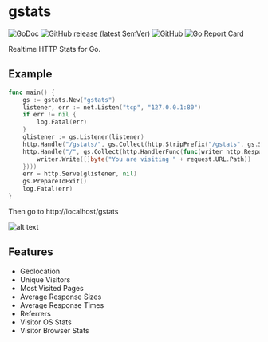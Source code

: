 # gstats

[![GoDoc](https://godoc.org/github.com/cevatbarisyilmaz/gstats?status.svg)](https://godoc.org/github.com/cevatbarisyilmaz/gstats)
[![GitHub release (latest SemVer)](https://img.shields.io/github/v/release/cevatbarisyilmaz/gstats?sort=semver)](https://github.com/cevatbarisyilmaz/gstats/releases)
[![GitHub](https://img.shields.io/github/license/cevatbarisyilmaz/gstats)](https://github.com/cevatbarisyilmaz/gstats/blob/master/LICENSE)
[![Go Report Card](https://goreportcard.com/badge/github.com/cevatbarisyilmaz/gstats)](https://goreportcard.com/report/github.com/cevatbarisyilmaz/gstats)

Realtime HTTP Stats for Go.

## Example

```go
func main() {
	gs := gstats.New("gstats")
	listener, err := net.Listen("tcp", "127.0.0.1:80")
	if err != nil {
		log.Fatal(err)
	}
	glistener := gs.Listener(listener)
	http.Handle("/gstats/", gs.Collect(http.StripPrefix("/gstats", gs.Show())))
	http.Handle("/", gs.Collect(http.HandlerFunc(func(writer http.ResponseWriter, request *http.Request) {
		writer.Write([]byte("You are visiting " + request.URL.Path))
	})))
	err = http.Serve(glistener, nil)
	gs.PrepareToExit()
	log.Fatal(err)
}
```

Then go to http://localhost/gstats

![alt text](https://raw.githubusercontent.com/cevatbarisyilmaz/gstats/master/image.png)

## Features

* Geolocation
* Unique Visitors
* Most Visited Pages
* Average Response Sizes
* Average Response Times
* Referrers
* Visitor OS Stats
* Visitor Browser Stats
